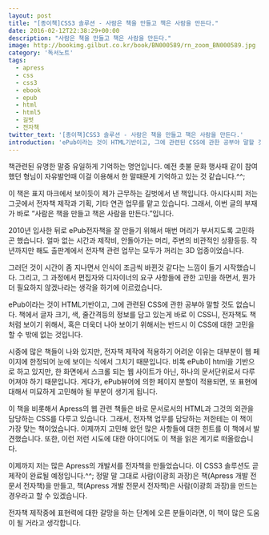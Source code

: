 ```yaml
---
layout: post
title: "[종이책]CSS3 솔루션 - 사람은 책을 만들고 책은 사람을 만든다."
date: 2016-02-12T22:38:29+00:00
description: "사람은 책을 만들고 책은 사람을 만든다."
image: http://bookimg.gilbut.co.kr/book/BN000589/rn_zoom_BN000589.jpg
category: '독서노트'  
tags: 
  - apress
  - css
  - css3
  - ebook
  - epub
  - html
  - html5
  - 길벗
  - 전자책
twitter_text: '[종이책]CSS3 솔루션 - 사람은 책을 만들고 책은 사람을 만든다.'
introduction: 'ePub이라는 것이 HTML기반이고, 그에 관련된 CSS에 관한 공부야 말할 것도 없습니다.'
---
```


책관련된 유명한 말중 유일하게 기억하는 명언입니다. 예전 촛불 문화 행사때 같이 참여했던 형님이 자유발언때 이걸 이용해서 한 말때문게 기억하고 있는 것 같습니다.^^;

이 책은 표지 마크에서 보이듯이 제가 근무하는 길벗에서 낸 책입니다. 아시다시피 저는 그곳에서 전자책 제작과 기획, 기타 연관 업무를 맡고 있습니다. 그래서, 이번 글의 부재가 바로 &#8220;사람은 책을 만들고 책은 사람을 만든다.&#8221;입니다.

2010년 입사한 뒤로 ePub전자책을 잘 만들기 위해서 매번 머리가 부서지도록 고민하곤 했습니다. 얼마 없는 시간과 제작비, 안돌아가는 머리, 주변의 비관적인 상황등등. 작년까지만 해도 출판계에서 전자책 관련 업무는 모두가 꺼리는 3D 업종이었습니다.

그러던 것이 시간이 좀 지나면서 인식이 조금씩 바뀐것 같다는 느낌이 들기 시작했습니다. 그리고, 그 과정에서 편집자와 디자이너의 요구 사항들에 관한 고민을 하면서, 뭔가 더 필요하지 않겠나라는 생각을 하기에 이르렀습니다.

ePub이라는 것이 HTML기반이고, 그에 관련된 CSS에 관한 공부야 말할 것도 없습니다. 책에서 글자 크기, 색, 줄간격등의 정보를 담고 있는게 바로 이 CSS니, 전자책도 책처럼 보이기 위해서, 혹은 더욱더 나아 보이기 위해서는 반드시 이 CSS에 대한 고민을 할 수 밖에 없는 것입니다.

시중에 많은 책들이 나와 있지만, 전자책 제작에 적용하기 어려운 이유는 대부분이 웹 페이지에 한정되어 눈에 보이는 식에서 그치기 때문입니다. 비록 ePub이 html을 기반으로 하고 있지만, 한 화면에서 스크롤 되는 웹 사이트가 아닌, 하나의 문서단위로서 다루어져야 하기 때문입니다. 게다가, ePub뷰어에 의한 페이지 분할이 적용되면, 또 표현에 대해서 미묘하게 고민해야 될 부분이 생기게 됩니다.

이 책을 비롯해서 Apress의 웹 관련 책들은 바로 문서로서의 HTML과 그것의 외관을 담당하는 CSS를 다루고 있습니다. 그래서, 전자책 업무를 담당하는 저한테는 이 책이 가장 맞는 책이었습니다. 이제까지 고민해 왔던 많은 사항들에 대한 힌트를 이 책에서 발견했습니다. 또한, 이런 저런 시도에 대한 아이디어도 이 책을 읽은 계기로 떠올랐습니다.

이제까지 저는 많은 Apress의 개발서를 전자책을 만들었습니다. 이 CSS3 솔루션도 곧 제작이 완료될 예정입니다.^^; 정말 말 그대로 사람(이광희 과장)은 책(Apress 개발 전문서 전자책)을 만들고, 책(Apress 개발 전문서 전자책)은 사람(이광희 과장)을 만드는 경우라고 할 수 있겠습니다.

전자책 제작중에 표현력에 대한 갈망을 하는 단계에 오른 분들이라면, 이 책이 많은 도움이 될 거라고 생각합니다.